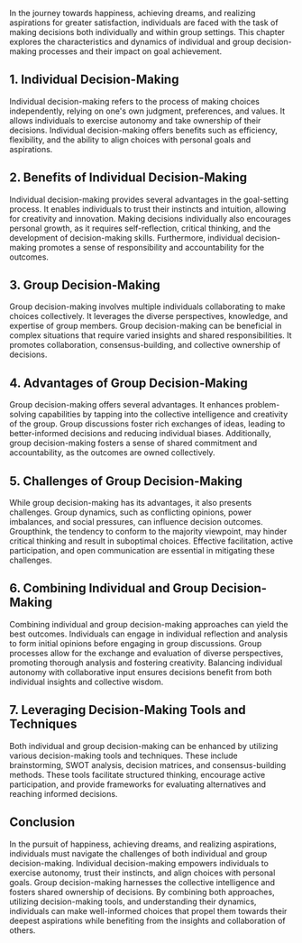 
In the journey towards happiness, achieving dreams, and realizing aspirations for greater satisfaction, individuals are faced with the task of making decisions both individually and within group settings. This chapter explores the characteristics and dynamics of individual and group decision-making processes and their impact on goal achievement.

**1. Individual Decision-Making**
---------------------------------

Individual decision-making refers to the process of making choices independently, relying on one's own judgment, preferences, and values. It allows individuals to exercise autonomy and take ownership of their decisions. Individual decision-making offers benefits such as efficiency, flexibility, and the ability to align choices with personal goals and aspirations.

**2. Benefits of Individual Decision-Making**
---------------------------------------------

Individual decision-making provides several advantages in the goal-setting process. It enables individuals to trust their instincts and intuition, allowing for creativity and innovation. Making decisions individually also encourages personal growth, as it requires self-reflection, critical thinking, and the development of decision-making skills. Furthermore, individual decision-making promotes a sense of responsibility and accountability for the outcomes.

**3. Group Decision-Making**
----------------------------

Group decision-making involves multiple individuals collaborating to make choices collectively. It leverages the diverse perspectives, knowledge, and expertise of group members. Group decision-making can be beneficial in complex situations that require varied insights and shared responsibilities. It promotes collaboration, consensus-building, and collective ownership of decisions.

**4. Advantages of Group Decision-Making**
------------------------------------------

Group decision-making offers several advantages. It enhances problem-solving capabilities by tapping into the collective intelligence and creativity of the group. Group discussions foster rich exchanges of ideas, leading to better-informed decisions and reducing individual biases. Additionally, group decision-making fosters a sense of shared commitment and accountability, as the outcomes are owned collectively.

**5. Challenges of Group Decision-Making**
------------------------------------------

While group decision-making has its advantages, it also presents challenges. Group dynamics, such as conflicting opinions, power imbalances, and social pressures, can influence decision outcomes. Groupthink, the tendency to conform to the majority viewpoint, may hinder critical thinking and result in suboptimal choices. Effective facilitation, active participation, and open communication are essential in mitigating these challenges.

**6. Combining Individual and Group Decision-Making**
-----------------------------------------------------

Combining individual and group decision-making approaches can yield the best outcomes. Individuals can engage in individual reflection and analysis to form initial opinions before engaging in group discussions. Group processes allow for the exchange and evaluation of diverse perspectives, promoting thorough analysis and fostering creativity. Balancing individual autonomy with collaborative input ensures decisions benefit from both individual insights and collective wisdom.

**7. Leveraging Decision-Making Tools and Techniques**
------------------------------------------------------

Both individual and group decision-making can be enhanced by utilizing various decision-making tools and techniques. These include brainstorming, SWOT analysis, decision matrices, and consensus-building methods. These tools facilitate structured thinking, encourage active participation, and provide frameworks for evaluating alternatives and reaching informed decisions.

**Conclusion**
--------------

In the pursuit of happiness, achieving dreams, and realizing aspirations, individuals must navigate the challenges of both individual and group decision-making. Individual decision-making empowers individuals to exercise autonomy, trust their instincts, and align choices with personal goals. Group decision-making harnesses the collective intelligence and fosters shared ownership of decisions. By combining both approaches, utilizing decision-making tools, and understanding their dynamics, individuals can make well-informed choices that propel them towards their deepest aspirations while benefiting from the insights and collaboration of others.
